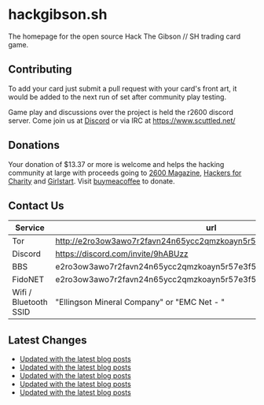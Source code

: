 # hackgibson.sh
The homepage for the open source Hack The Gibson // SH trading card game.


## Contributing

To add your card just submit a pull request with your card's front art, it would be added to the next run of set after community play testing.

Game play and discussions over the project is held the r2600 discord server. Come join us at [Discord](https://discord.com/invite/9hABUzz) or via IRC at https://www.scuttled.net/


## Donations

Your donation of $13.37 or more is welcome and helps the hacking community at large with proceeds going to [2600 Magazine](https://2600.com/), [Hackers for Charity](https://hackersforcharity.org) and [Girlstart](https://girlstart.org).  Visit [buymeacoffee](https://www.buymeacoffee.com/hackgibson.sh) to donate.


## Contact Us

Service | url
-|-
Tor | http://e2ro3ow3awo7r2favn24n65ycc2qmzkoayn5r57e3f56nvjwdcgg32ad.onion
Discord | https://discord.com/invite/9hABUzz
BBS | e2ro3ow3awo7r2favn24n65ycc2qmzkoayn5r57e3f56nvjwdcgg32ad.onion:23
FidoNET | e2ro3ow3awo7r2favn24n65ycc2qmzkoayn5r57e3f56nvjwdcgg32ad.onion:24554
Wifi / Bluetooth SSID | "Ellingson Mineral Company" or "EMC Net - <fidonet address>"

## Latest Changes
<!-- BLOG-POST-LIST:START -->
- [Updated with the latest blog posts](https://github.com/DFW2600/hackgibson.sh/commit/97cb7168631620b9ebd0f238ed962fe84840ace0)
- [Updated with the latest blog posts](https://github.com/DFW2600/hackgibson.sh/commit/e1c6a67ac7a5e5c2a974f42dae3186a6ec6ef5e2)
- [Updated with the latest blog posts](https://github.com/DFW2600/hackgibson.sh/commit/e45c99e49f6c4e8db468d9890f9aca28a4c27339)
- [Updated with the latest blog posts](https://github.com/DFW2600/hackgibson.sh/commit/9452efe2874f07a6a52a0534f649e5f02b792184)
- [Updated with the latest blog posts](https://github.com/DFW2600/hackgibson.sh/commit/ea2f118eb24d158cab53d3cbe2990b0d672a7f79)
<!-- BLOG-POST-LIST:END -->
